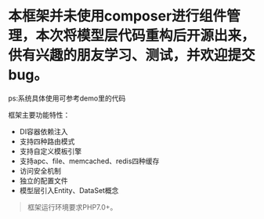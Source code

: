 本框架并未使用composer进行组件管理，本次将模型层代码重构后开源出来，供有兴趣的朋友学习、测试，并欢迎提交bug。
===============

ps:系统具体使用可参考demo里的代码


框架主要功能特性：

 + DI容器依赖注入
 + 支持四种路由模式
 + 支持自定义模板引擎
 + 支持apc、file、memcached、redis四种缓存
 + 访问安全机制
 + 独立的配置文件
 + 模型层引入Entity、DataSet概念

 > 框架运行环境要求PHP7.0+。